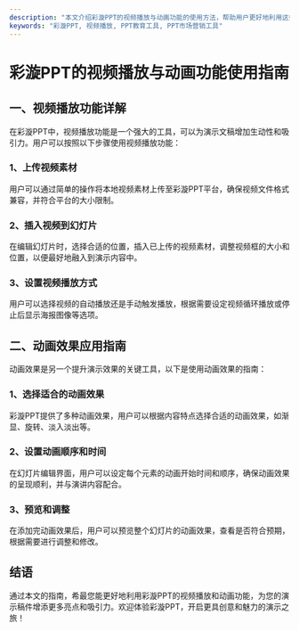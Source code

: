 ```yaml
---
description: "本文介绍彩漩PPT的视频播放与动画功能的使用方法，帮助用户更好地利用这些功能进行演示。"
keywords: "彩漩PPT, 视频播放, PPT教育工具, PPT市场营销工具"
---
```

# 彩漩PPT的视频播放与动画功能使用指南

## 一、视频播放功能详解

在彩漩PPT中，视频播放功能是一个强大的工具，可以为演示文稿增加生动性和吸引力。用户可以按照以下步骤使用视频播放功能：

### 1、上传视频素材
用户可以通过简单的操作将本地视频素材上传至彩漩PPT平台，确保视频文件格式兼容，并符合平台的大小限制。

### 2、插入视频到幻灯片
在编辑幻灯片时，选择合适的位置，插入已上传的视频素材，调整视频框的大小和位置，以便最好地融入到演示内容中。

### 3、设置视频播放方式
用户可以选择视频的自动播放还是手动触发播放，根据需要设定视频循环播放或停止后显示海报图像等选项。

## 二、动画效果应用指南

动画效果是另一个提升演示效果的关键工具，以下是使用动画效果的指南：

### 1、选择适合的动画效果
彩漩PPT提供了多种动画效果，用户可以根据内容特点选择合适的动画效果，如渐显、旋转、淡入淡出等。

### 2、设置动画顺序和时间
在幻灯片编辑界面，用户可以设定每个元素的动画开始时间和顺序，确保动画效果的呈现顺利，并与演讲内容配合。

### 3、预览和调整
在添加完动画效果后，用户可以预览整个幻灯片的动画效果，查看是否符合预期，根据需要进行调整和修改。

## 结语

通过本文的指南，希最您能更好地利用彩漩PPT的视频播放和动画功能，为您的演示稿件增添更多亮点和吸引力。欢迎体验彩漩PPT，开启更具创意和魅力的演示之旅！
